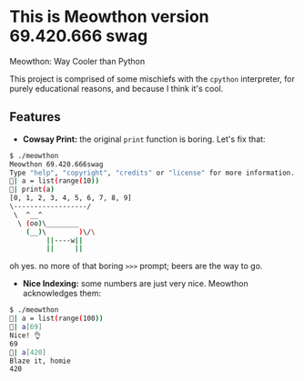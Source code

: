 This is Meowthon version 69.420.666 swag
====================================

Meowthon: Way Cooler than Python

This project is comprised of some mischiefs with the `cpython` interpreter, for purely educational reasons, and because I think it's cool.


## Features
- **Cowsay Print:** the original `print` function is boring. Let's fix that:

```bash
$ ./meowthon
Meowthon 69.420.666swag
Type "help", "copyright", "credits" or "license" for more information.
🍺| a = list(range(10))
🍺| print(a)
[0, 1, 2, 3, 4, 5, 6, 7, 8, 9]
\------------------/
 \  ^__^
  \ (oo)\________
    (__)\        )\/\
         ||----w||
         ||     ||
```
oh yes. no more of that boring `>>>` prompt; beers are the way to go.

- **Nice Indexing:** some numbers are just very nice. Meowthon acknowledges them:
```bash
$ ./meowthon
🍺| a = list(range(100))
🍺| a[69]
Nice! 👌
69
🍺| a[420]
Blaze it, homie
420
```
